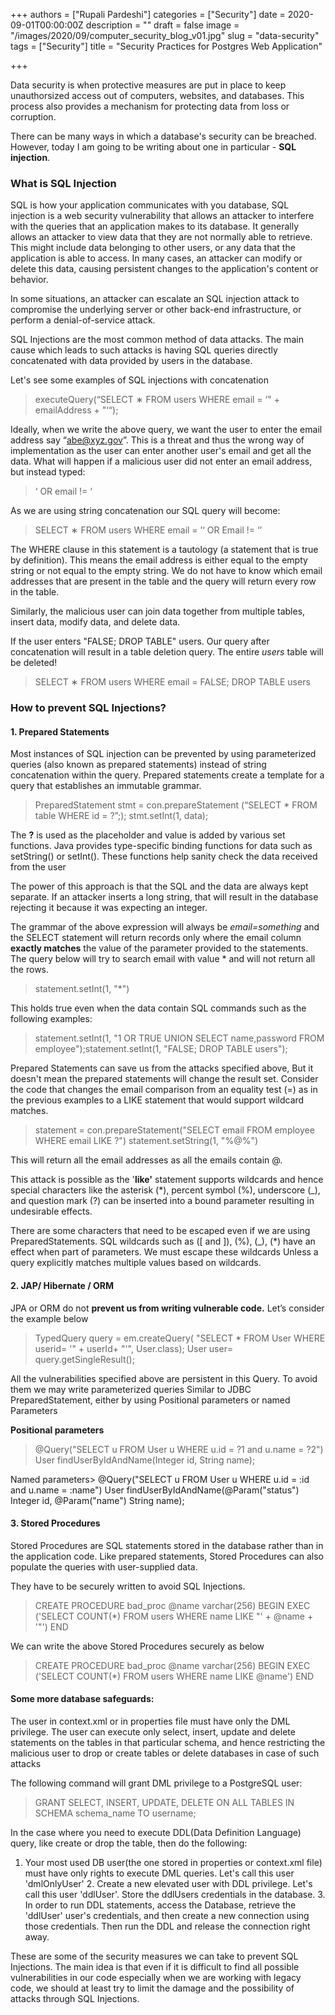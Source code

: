 +++
authors = ["Rupali Pardeshi"]
categories = ["Security"]
date = 2020-09-01T00:00:00Z
description = ""
draft = false
image = "/images/2020/09/computer_security_blog_v01.jpg"
slug = "data-security"
tags = ["Security"]
title = "Security Practices for Postgres Web Application"

+++

Data security is when protective measures are put in place to keep unauthorsized access out of computers, websites, and databases. This process also provides a mechanism for protecting data from loss or corruption.

There can be many ways in which a database's security can be breached. However, today I am going to be writing about one in particular - **SQL injection**.

### What is SQL Injection

SQL is how your application communicates with you database, SQL injection is a web security vulnerability that allows an attacker to interfere with the queries that an application makes to its database. It generally allows an attacker to view data that they are not normally able to retrieve. This might include data belonging to other users, or any data that the application is able to access. In many cases, an attacker can modify or delete this data, causing persistent changes to the application's content or behavior.

In some situations, an attacker can escalate an SQL injection attack to compromise the underlying server or other back-end infrastructure, or perform a denial-of-service attack.

SQL Injections are the most common method of data attacks. The main cause which leads to such attacks is having SQL queries directly concatenated with data provided by users in the database.

Let's see some examples of SQL injections with concatenation

> executeQuery(“SELECT ∗ FROM users WHERE email = ‘" + emailAddress + "‘“);

Ideally, when we write the above query, we want the user to enter the email address say “abe@xyz.gov”. This is a threat and thus the wrong way of implementation as the user can enter another user's email and get all the data. What will happen if a malicious user did not enter an email address, but instead typed:

> ‘ OR email != ‘

As we are using string concatenation our SQL query will become:

> SELECT ∗ FROM users WHERE email = ’‘ OR Email != ‘’

The WHERE clause in this statement is a tautology (a statement that is true by definition). This means the email address is either equal to the empty string or not equal to the empty string. We do not have to know which email addresses that are present in the table and the query will return every row in the table.

Similarly, the malicious user can join data together from multiple tables, insert data, modify data, and delete data.

If the user enters "FALSE; DROP TABLE" users. Our query after concatenation will result in a table deletion query. The entire _users_ table will be deleted!

> SELECT ∗ FROM users WHERE email = FALSE; DROP TABLE users

### How to prevent SQL Injections?

#### 1. Prepared Statements

Most instances of SQL injection can be prevented by using parameterized queries (also known as prepared statements) instead of string concatenation within the query. Prepared statements create a template for a query that establishes an immutable grammar.

> PreparedStatement stmt = con.prepareStatement (“SELECT \* FROM table WHERE id = ?”;); stmt.setInt(1, data);

The **?** is used as the placeholder and value is added by various set<type> functions. Java provides type-specific binding functions for data such as setString() or setInt(). These functions help sanity check the data received from the user

The power of this approach is that the SQL and the data are always kept separate. If an attacker inserts a long string, that will result in the database rejecting it because it was expecting an integer.

The grammar of the above expression will always be _email=something_ and the SELECT statement will return records only where the email column **exactly matches** the value of the parameter provided to the statements. The query below will try to search email with value \* and will not return all the rows.

> statement.setInt(1, "\*")

This holds true even when the data contain SQL commands such as the following examples:

> statement.setInt(1, "1 OR TRUE UNION SELECT name,password FROM employee");statement.setInt(1, "FALSE; DROP TABLE users");

Prepared Statements can save us from the attacks specified above, But it doesn't mean the prepared statements will change the result set. Consider the code that changes the email comparison from an equality test (=) as in the previous examples to a LIKE statement that would support wildcard matches.

> statement = con.prepareStatement("SELECT email FROM employee WHERE email LIKE ?") statement.setString(1, "%@%")

This will return all the email addresses as all the emails contain @.

This attack is possible as the '**like'** statement supports wildcards and hence special characters like the asterisk (\*), percent symbol (%), underscore (\_), and question mark (?) can be inserted into a bound parameter resulting in undesirable effects.

There are some characters that need to be escaped even if we are using PreparedStatements. SQL wildcards such as ([ and ]), (%), (\_), (\*) have an effect when part of parameters. We must escape these wildcards Unless a query explicitly matches multiple values based on wildcards.‍

#### 2. JAP/ Hibernate / ORM

JPA or ORM do not **prevent us from writing vulnerable code.** Let’s consider the example below

> TypedQuery<User> query = em.createQuery( "SELECT \* FROM User WHERE userid= '" + userId+ "'", User.class); User user= query.getSingleResult();

All the vulnerabilities specified above are persistent in this Query. To avoid them we may write parameterized queries Similar to JDBC PreparedStatement, either by using Positional parameters or named Parameters

‍**Positional parameters**

> @Query("SELECT u FROM User u WHERE u.id = ?1 and u.name = ?2") User findUserByIdAndName(Integer id, String name);

Named parameters> @Query("SELECT u FROM User u WHERE u.id = :id and u.name = :name") User findUserByIdAndName(@Param("status") Integer id, @Param("name") String name);

#### 3. Stored Procedures

Stored Procedures are SQL statements stored in the database rather than in the application code. Like prepared statements, Stored Procedures can also populate the queries with user-supplied data.

They have to be securely written to avoid SQL Injections.

> CREATE PROCEDURE bad_proc @name varchar(256) BEGIN EXEC ('SELECT COUNT(\*) FROM users WHERE name LIKE "' + @name + '"') END

We can write the above Stored Procedures securely as below

> CREATE PROCEDURE bad_proc @name varchar(256) BEGIN EXEC ('SELECT COUNT(\*) FROM users WHERE name LIKE @name') END

#### Some more database safeguards:

The user in context.xml or in properties file must have only the DML privilege. The user can execute only select, insert, update and delete statements on the tables in that particular schema, and hence restricting the malicious user to drop or create tables or delete databases in case of such attacks

The following command will grant DML privilege to a PostgreSQL user:

> GRANT SELECT, INSERT, UPDATE, DELETE ON ALL TABLES IN SCHEMA schema_name TO username;

In the case where you need to execute DDL(Data Definition Language) query, like create or drop the table, then do the following:

1. Your most used DB user(the one stored in properties or context.xml file) must have only rights to execute DML queries. Let's call this user 'dmlOnlyUser' 2. Create a new elevated user with DDL privilege. Let's call this user 'ddlUser'. Store the ddlUsers credentials in the database. 3. In order to run DDL statements, access the Database, retrieve the 'ddlUser' user's credentials, and then create a new connection using those credentials. Then run the DDL and release the connection right away.

These are some of the security measures we can take to prevent SQL Injections. The main idea is that even if it is difficult to find all possible vulnerabilities in our code especially when we are working with legacy code, we should at least try to limit the damage and the possibility of attacks through SQL Injections.

